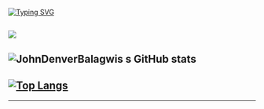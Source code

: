 [![Typing SVG](https://readme-typing-svg.herokuapp.com?font=Roboto&color=4FD2BB&lines=Hello%2C+My+name+is+John+Denver)](https://git.io/typing-svg)
<!-- Markdown approach -->
![](https://i0.wp.com/i.imgur.com/V8USG6e.jpg)
-----------------------------------------------------------------------------------------------------------------------------------------------------------------------------------
![JohnDenverBalagwis s GitHub stats](https://github-readme-stats.vercel.app/api?username=JohnDenverBalagwis&show_icons=true&theme=radical)
-----------------------------------------------------------------------------------------------------------------------------------------------------------------------------------
[![Top Langs](https://github-readme-stats.vercel.app/api/top-langs/?username=JohnDenverBalagwis&layout=compact&theme=radical)](https://github.com/JohnDenverBalagwis/github-readme-stats)
-----------------------------------------------------------------------------------------------------------------------------------------------------------------------------------
----------------------------------------------------------------------------------------------------------------------------

<!---
JohnDenverBalagwis/JohnDenverBalagwis is a ✨ special ✨ repository because its `README.md` (this file) appears on your GitHub profile.
You can click the Preview link to take a look at your changes.
--->
